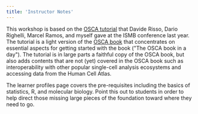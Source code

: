 ```yaml
---
title: 'Instructor Notes'
---
```



This workshop is based on the [OSCA tutorial](https://github.com/Bioconductor/ISMB.OSCA) that Davide Risso, Dario Righelli, Marcel Ramos, and myself gave at the ISMB conference last year. The tutorial is a light version of the [OSCA book](https://bioconductor.org/books/release/OSCA/) that concentrates on essential aspects for getting started with the book ("The OSCA book in a day"). The tutorial is in large parts a faithful copy of the OSCA book, but also adds contents that are not (yet) covered in the OSCA book such as interoperability with other popular single-cell analysis ecosystems and accessing data from the Human Cell Atlas.

The learner profiles page covers the pre-requisites including the basics of statistics, R, and molecular biology. Point this out to students in order to help direct those missing large pieces of the foundation toward where they need to go.
